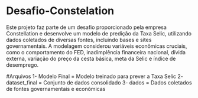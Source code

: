 # Desafio-Constelation
Este projeto faz parte de um desafio proporcionado pela empresa Constellation e desenvolve um modelo de predição da Taxa Selic, utilizando dados coletados de diversas fontes, incluindo bases e sites governamentais. A modelagem considerou variáveis econômicas cruciais, como o comportamento do FED, inadimplência financeira nacional, dívida externa, variação do preço da cesta básica, meta da Selic e índice de desemprego.

#Arquivos 
1- Modelo Final = Modelo treinado para prever a Taxa Selic
2- dataset_final = Conjunto de dados consolidado
3- dados = Dados coletados de fontes governamentais e econômicas
